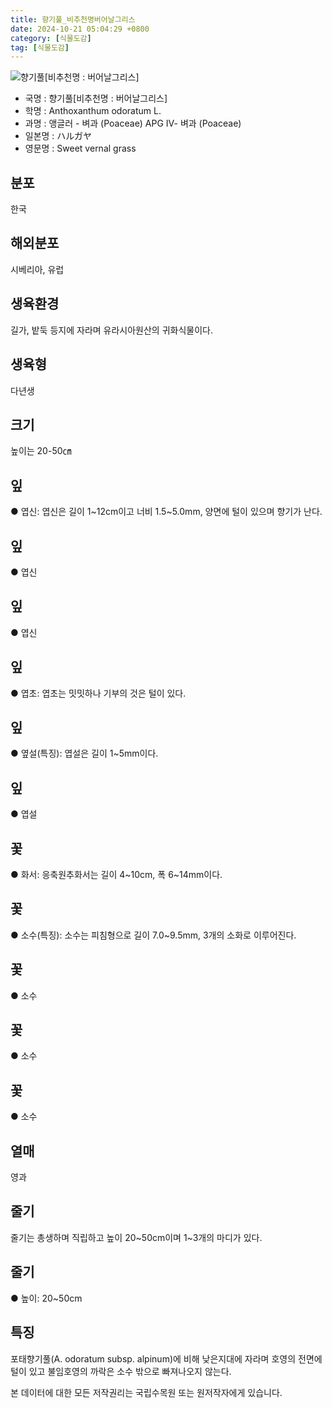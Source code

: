 ```yaml
---
title: 향기풀_비추천명버어날그리스
date: 2024-10-21 05:04:29 +0800
category: [식물도감]
tag: [식물도감]
---
```




![향기풀[비추천명 : 버어날그리스]](/fileUpload/plants/basic/Poaceae/Anthoxanthum/P000004710/P000004710_202205_1_th2.jpg)
- 국명 : 향기풀[비추천명 : 버어날그리스]
- 학명 : Anthoxanthum odoratum L.
- 과명 : 앵글러 - 벼과 (Poaceae) APG Ⅳ- 벼과 (Poaceae)
- 일본명 : ハルガヤ
- 영문명 : Sweet vernal grass


## 분포
한국
## 해외분포
시베리아, 유럽
## 생육환경
길가, 밭둑 등지에 자라며 유라시아원산의 귀화식물이다.
## 생육형
다년생
## 크기
높이는 20-50㎝
## 잎
● 엽신: 엽신은 길이 1~12cm이고 너비 1.5~5.0mm, 양면에 털이 있으며 향기가 난다.
## 잎
● 엽신
## 잎
● 엽신
## 잎
● 엽초: 엽초는 밋밋하나 기부의 것은 털이 있다.
## 잎
● 옆설(특징): 엽설은 길이 1~5mm이다.
## 잎
● 엽설
## 꽃
● 화서: 응축원추화서는 길이 4~10cm, 폭 6~14mm이다.
## 꽃
● 소수(특징): 소수는 피침형으로 길이 7.0~9.5mm, 3개의 소화로 이루어진다.
## 꽃
● 소수
## 꽃
● 소수
## 꽃
● 소수
## 열매
영과
## 줄기
줄기는 총생하며 직립하고 높이 20~50cm이며 1~3개의 마디가 있다.
## 줄기
● 높이: 20~50cm
## 특징
포태향기풀(A. odoratum subsp. alpinum)에 비해 낮은지대에 자라며 호영의 전면에 털이 있고 불임호영의 까락은 소수 밖으로 빠져나오지 않는다.






본 데이터에 대한 모든 저작권리는 국립수목원 또는 원저작자에게 있습니다.

